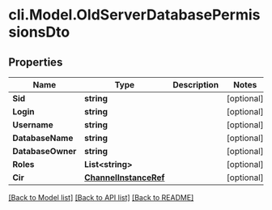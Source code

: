 # cli.Model.OldServerDatabasePermissionsDto

## Properties

Name | Type | Description | Notes
------------ | ------------- | ------------- | -------------
**Sid** | **string** |  | [optional] 
**Login** | **string** |  | [optional] 
**Username** | **string** |  | [optional] 
**DatabaseName** | **string** |  | [optional] 
**DatabaseOwner** | **string** |  | [optional] 
**Roles** | **List&lt;string&gt;** |  | [optional] 
**Cir** | [**ChannelInstanceRef**](ChannelInstanceRef.md) |  | [optional] 

[[Back to Model list]](../README.md#documentation-for-models) [[Back to API list]](../README.md#documentation-for-api-endpoints) [[Back to README]](../README.md)

